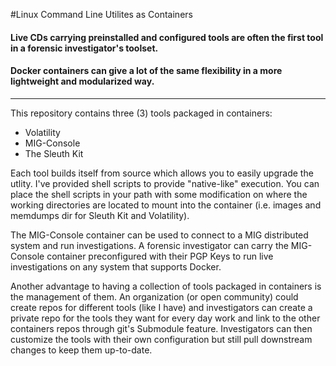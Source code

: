 #Linux Command Line Utilites as Containers

#### Live CDs carrying preinstalled and configured tools are often the first tool in a forensic investigator's toolset. 

#### Docker containers can give a lot of the same flexibility in a more lightweight and modularized way.

---------------------------------------

This repository contains three (3) tools packaged in containers: 
  - Volatility
  - MIG-Console
  - The Sleuth Kit


Each tool builds itself from source which allows you to easily upgrade the utlity. I've provided shell scripts to provide "native-like" execution. You can place the shell scripts in your path with some modification on where the working directories are located to mount into the container (i.e. images and memdumps dir for Sleuth Kit and Volatility). 

The MIG-Console container can be used to connect to a MIG distributed system and run investigations. A forensic investigator can carry the MIG-Console container preconfigured with their PGP Keys to run live investigations on any system that supports Docker. 

Another advantage to having a collection of tools packaged in containers is the management of them. An organization (or open community) could create repos for different tools (like I have) and investigators can create a private repo for the tools they want for every day work and link to the other containers repos through git's Submodule feature. Investigators can then customize the tools with their own configuration but still pull downstream changes to keep them up-to-date. 

 


